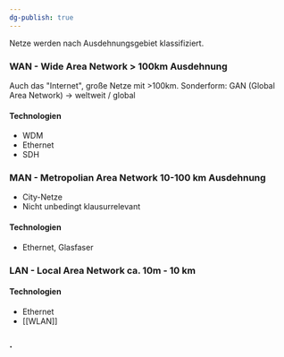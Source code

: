 ```yaml
---
dg-publish: true
---
```

Netze werden nach Ausdehnungsgebiet klassifiziert.

### WAN - Wide Area Network > 100km Ausdehnung
Auch das "Internet", große Netze mit >100km.
Sonderform: GAN (Global Area Network) -> weltweit  / global
#### Technologien
- WDM
- Ethernet
- SDH





### MAN - Metropolian Area Network 10-100 km Ausdehnung
- City-Netze
- Nicht unbedingt klausurrelevant
#### Technologien
- Ethernet, Glasfaser



### LAN - Local Area Network ca. 10m - 10 km
#### Technologien
- Ethernet
- [[WLAN]]


###  .